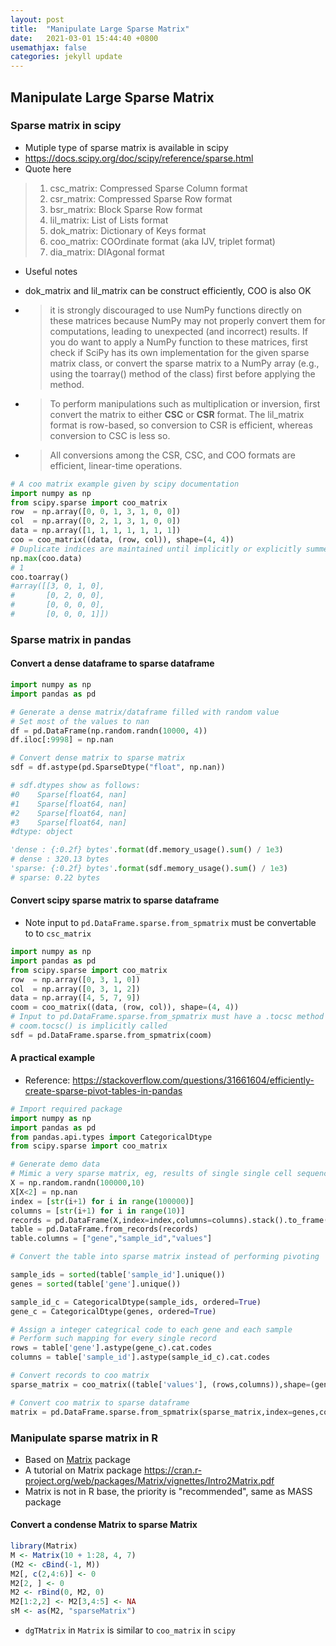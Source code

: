 ```yaml
---
layout: post
title:  "Manipulate Large Sparse Matrix"
date:   2021-03-01 15:44:40 +0800
usemathjax: false
categories: jekyll update
---
```


## Manipulate Large Sparse Matrix

### Sparse matrix in scipy
- Mutiple type of sparse matrix is available in scipy
- <https://docs.scipy.org/doc/scipy/reference/sparse.html>
- Quote here
> 1. csc_matrix: Compressed Sparse Column format
> 2. csr_matrix: Compressed Sparse Row format
> 3. bsr_matrix: Block Sparse Row format
> 4. lil_matrix: List of Lists format
> 5. dok_matrix: Dictionary of Keys format
> 6. coo_matrix: COOrdinate format (aka IJV, triplet format)
> 7. dia_matrix: DIAgonal format
> 

- Useful notes

- dok_matrix and lil_matrix can be construct efficiently, COO is also OK
- > it is strongly discouraged to use NumPy functions directly on these matrices because NumPy may not properly convert them for computations, leading to unexpected (and incorrect) results. If you do want to apply a NumPy function to these matrices, first check if SciPy has its own implementation for the given sparse matrix class, or convert the sparse matrix to a NumPy array (e.g., using the toarray() method of the class) first before applying the method.

- > To perform manipulations such as multiplication or inversion, first convert the matrix to either **CSC** or **CSR** format. The lil_matrix format is row-based, so conversion to CSR is efficient, whereas conversion to CSC is less so.

- > All conversions among the CSR, CSC, and COO formats are efficient, linear-time operations.

```python
# A coo matrix example given by scipy documentation
import numpy as np
from scipy.sparse import coo_matrix
row  = np.array([0, 0, 1, 3, 1, 0, 0])
col  = np.array([0, 2, 1, 3, 1, 0, 0])
data = np.array([1, 1, 1, 1, 1, 1, 1])
coo = coo_matrix((data, (row, col)), shape=(4, 4))
# Duplicate indices are maintained until implicitly or explicitly summed
np.max(coo.data)
# 1
coo.toarray()
#array([[3, 0, 1, 0],
#       [0, 2, 0, 0],
#       [0, 0, 0, 0],
#       [0, 0, 0, 1]])
```


### Sparse matrix in pandas
#### Convert a dense dataframe to sparse dataframe

```python
import numpy as np
import pandas as pd

# Generate a dense matrix/dataframe filled with random value
# Set most of the values to nan
df = pd.DataFrame(np.random.randn(10000, 4))
df.iloc[:9998] = np.nan

# Convert dense matrix to sparse matrix
sdf = df.astype(pd.SparseDtype("float", np.nan))

# sdf.dtypes show as follows:
#0    Sparse[float64, nan]
#1    Sparse[float64, nan]
#2    Sparse[float64, nan]
#3    Sparse[float64, nan]
#dtype: object

'dense : {:0.2f} bytes'.format(df.memory_usage().sum() / 1e3) 
# dense : 320.13 bytes
'sparse: {:0.2f} bytes'.format(sdf.memory_usage().sum() / 1e3) 
# sparse: 0.22 bytes
```

#### Convert scipy sparse matrix to sparse dataframe
- Note input to `pd.DataFrame.sparse.from_spmatrix` must be convertable to to `csc_matrix`

```python
import numpy as np
import pandas as pd
from scipy.sparse import coo_matrix
row  = np.array([0, 3, 1, 0])
col  = np.array([0, 3, 1, 2])
data = np.array([4, 5, 7, 9])
coom = coo_matrix((data, (row, col)), shape=(4, 4))
# Input to pd.DataFrame.sparse.from_spmatrix must have a .tocsc method
# coom.tocsc() is implicitly called
sdf = pd.DataFrame.sparse.from_spmatrix(coom)
```


#### A practical example
- Reference: <https://stackoverflow.com/questions/31661604/efficiently-create-sparse-pivot-tables-in-pandas>

```python
# Import required package
import numpy as np
import pandas as pd
from pandas.api.types import CategoricalDtype
from scipy.sparse import coo_matrix

# Generate demo data
# Mimic a very sparse matrix, eg, results of single single cell sequencing
X = np.random.randn(100000,10)
X[X<2] = np.nan
index = [str(i+1) for i in range(100000)]
columns = [str(i+1) for i in range(10)]
records = pd.DataFrame(X,index=index,columns=columns).stack().to_frame().to_records()
table = pd.DataFrame.from_records(records)
table.columns = ["gene","sample_id","values"]

# Convert the table into sparse matrix instead of performing pivoting

sample_ids = sorted(table['sample_id'].unique())
genes = sorted(table['gene'].unique())

sample_id_c = CategoricalDtype(sample_ids, ordered=True)
gene_c = CategoricalDtype(genes, ordered=True)

# Assign a integer categrical code to each gene and each sample
# Perform such mapping for every single record
rows = table['gene'].astype(gene_c).cat.codes
columns = table['sample_id'].astype(sample_id_c).cat.codes

# Convert records to coo matrix
sparse_matrix = coo_matrix((table['values'], (rows,columns)),shape=(gene_c.categories.size,sample_id_c.categories.size))

# Convert coo matrix to sparse dataframe
matrix = pd.DataFrame.sparse.from_spmatrix(sparse_matrix,index=genes,columns=sample_ids).astype(pd.SparseDtype("float", np.nan))
```

### Manipulate sparse matrix in R
- Based on [Matrix](https://cran.r-project.org/web/packages/Matrix/Matrix.pdf) package
- A tutorial on Matrix package <https://cran.r-project.org/web/packages/Matrix/vignettes/Intro2Matrix.pdf>
- Matrix is not in R base, the priority is "recommended", same as MASS package

#### Convert a condense Matrix to sparse Matrix

```R
library(Matrix)
M <- Matrix(10 + 1:28, 4, 7)
(M2 <- cBind(-1, M))
M2[, c(2,4:6)] <- 0
M2[2, ] <- 0
M2 <- rBind(0, M2, 0)
M2[1:2,2] <- M2[3,4:5] <- NA
sM <- as(M2, "sparseMatrix")
```

- `dgTMatrix` in `Matrix` is similar to `coo_matrix` in `scipy` 

